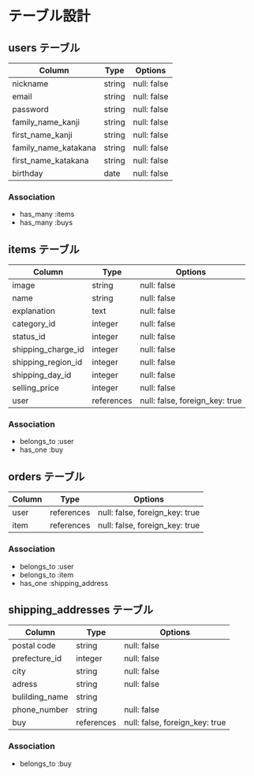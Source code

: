 # テーブル設計

## users テーブル

| Column               | Type    | Options     |
| -------------------- | ------  | ----------- |
| nickname             | string  | null: false |
| email                | string  | null: false |
| password             | string  | null: false |
| family_name_kanji    | string  | null: false |
| first_name_kanji     | string  | null: false |
| family_name_katakana | string  | null: false |
| first_name_katakana  | string  | null: false |
| birthday             | date    | null: false |

### Association

- has_many :items
- has_many :buys

## items テーブル

| Column             | Type       | Options                         |
| ------------------ | ---------- | ------------------------------- |
| image              | string     | null: false                     |
| name               | string     | null: false                     |
| explanation        | text       | null: false                     |
| category_id        | integer    | null: false                     |
| status_id          | integer    | null: false                     |
| shipping_charge_id | integer    | null: false                     |
| shipping_region_id | integer    | null: false                     |
| shipping_day_id    | integer    | null: false                     |
| selling_price      | integer    | null: false                     |
| user               | references | null: false, foreign_key: true  |
### Association

- belongs_to :user
- has_one :buy

## orders テーブル

| Column                | Type       | Options                        |
| --------------------- | ---------- | ------------------------------ |
| user                  | references | null: false, foreign_key: true |
| item                  | references | null: false, foreign_key: true |

### Association

- belongs_to :user
- belongs_to :item
- has_one :shipping_address

## shipping_addresses テーブル

| Column         | Type       | Options                        |
| -------------- | ---------- | ------------------------------ |
| postal code    | string     | null: false                    |
| prefecture_id  | integer    | null: false                    |
| city           | string     | null: false                    |
| adress         | string     | null: false                    |
| bulilding_name | string     |                                |
| phone_number   | string     | null: false                    |
| buy            | references | null: false, foreign_key: true |

### Association

- belongs_to :buy